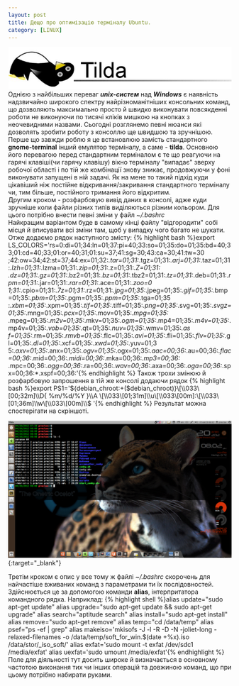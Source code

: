 ```yaml
---
layout: post
title: Дещо про оптимізацію терміналу Ubuntu.
category: [LINUX]
---
```


![tilda logo](/media/tilda.jpg?style=head)  
Однією з найбільших переваг **_unix-систем_** над **_Windows_** є наявність
надзвичайно широкого спектру найрізноманітніших консольних команд, що
дозволяють максимально просто й швидко виконувати повсякденні роботи не
виконуючи по тисячі кліків мишкою на кнопках з неочевидними назвами.
Сьогодні розглянемо певні нюанси які дозволять зробити роботу з консоллю ще швидшою та зручнішою.<!--more-->  
Перше що завжди роблю я це встановлюю замість стандартного **gnome-terminal** інший емулятор терміналу, а саме - **tilda**.
Основною його перевагою перед стандартним терміналом є те що реагуючи на гарячі клавіші(чи гарячу клавішу) вікно терміналу "випадає" зверху
робочої області і по тій же комбінації знову зникає, продовжуючи у фоні виконувати запущені в ній задачі. Як на мене то такий підхід куди цікавіший ніж постійне відкривання/закривання стандартного терміналу чи, тим більше, постійного тримання його відкритим.  
Другим кроком - розфарбовую вивід даних в консолі, адже куди зручніше
коли файли різних типів виділяються різним кольором. Для цього потрібно
внести певні зміни у файл _~/.bashrc_  
Найкращим варіантом буде в самому кінці файлу "відгородити" собі місця й вписувати всі зміни там, щоб у випадку чого багато не шукати. Отже додаємо рядок наступного змісту:
  {% highlight bash %}export LS_COLORS='rs=0:di=01;34:ln=01;37:pi=40;33:so=01;35:do=01;35:bd=40;33;01:cd=40;33;01:or=40;31;01:su=37;41:sg=30;43:ca=30;41:tw=30
;42:ow=34;42:st=37;44:ex=01;32:_.tar=01;31:_.tgz=01;31:_.arj=01;31:_.taz=01;31:_.lzh=01;31:_.lzma=01;31:_.zip=01;31:_.z=01;31:_.Z=01;31:
_.dz=01;31:_.gz=01;31:_.bz2=01;31:_.bz=01;31:_.tbz2=01;31:_.tz=01;31:_.deb=01;31:_.rpm=01;31:_.jar=01;31:_.rar=01;31:_.ace=01;31:_.zoo=0
1;31:_.cpio=01;31:_.7z=01;31:_.rz=01;31:_.jpg=01;35:_.jpeg=01;35:_.gif=01;35:_.bmp=01;35:_.pbm=01;35:_.pgm=01;35:_.ppm=01;35:_.tga=01;35
:_.xbm=01;35:_.xpm=01;35:_.tif=01;35:_.tiff=01;35:_.png=01;35:_.svg=01;35:_.svgz=01;35:_.mng=01;35:_.pcx=01;35:_.mov=01;35:_.mpg=01;35:_
.mpeg=01;35:_.m2v=01;35:_.mkv=01;35:_.ogm=01;35:_.mp4=01;35:_.m4v=01;35:_.mp4v=01;35:_.vob=01;35:_.qt=01;35:_.nuv=01;35:_.wmv=01;35:_.as
f=01;35:_.rm=01;35:_.rmvb=01;35:_.flc=01;35:_.avi=01;35:_.fli=01;35:_.flv=01;35:_.gl=01;35:_.dl=01;35:_.xcf=01;35:_.xwd=01;35:_.yuv=01;3
5:_.axv=01;35:_.anx=01;35:_.ogv=01;35:_.ogx=01;35:_.aac=00;36:_.au=00;36:_.flac=00;36:_.mid=00;36:_.midi=00;36:_.mka=00;36:_.mp3=00;36:_
.mpc=00;36:_.ogg=00;36:_.ra=00;36:_.wav=00;36:_.axa=00;36:_.oga=00;36:_.spx=00;36:\*.xspf=00;36:'{% endhighlight %}
Також трохи змінюю й розфарбовую запрошення в тій же консолі додаючи рядок
  {% highlight bash %}export PS1='${debian_chroot:+($debian_chroot)}\[\\033\[00;32m]\\D{ %m/%d/%Y }\\A \[\\033\[01;31m]\\u\[\\033\[00m]:\[\\033\[01;36m]\\w\[\\033\[00m]\\$ '{% endhighlight %}
Результат можна спостерігати на скріншоті.  

[![new-bash](/media/new-bash.png?style=blog "new-bash")](/media/new-bash.png "install tcm"){:target="\_blank"}  

Третім кроком є опис у все тому ж файлі _~/.bashrc_ скорочень для найчастіше вживаних команд з параметрами ти їх послідовностей. Здійснюється це за допомогою команди **alias**, інтерпритатора командного рядка. Наприклад:
  {% highlight shell %}alias update="sudo apt-get update"
alias upgrade="sudo apt-get update && sudo apt-get upgrade"
alias search="aptitude search"
alias install="sudo apt-get install"
alias remove="sudo apt-get remove"
alias temp="cd /data/temp"
alias psef="ps -ef | grep"
alias makeiso='mkisofs -J -l -R -D -N -joliet-long -relaxed-filenames -o /data/temp/soft_for_win.$(date +%x).iso /data/stor/\_iso_soft/'
alias exfat='sudo mount -t exfat /dev/sdc1 /media/exfat'
alias uexfat='sudo umount /media/exfat'{% endhighlight %}
Поле для діяльності тут досить широке й визначається в основному частотою виконання тих чи інших операцій та довжиною команд, що при цьому потрібно набирати руками.

